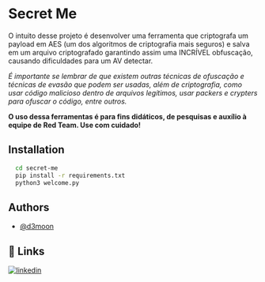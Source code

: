 # Secret Me 
O intuito desse projeto é desenvolver uma ferramenta que criptografa um payload em AES (um dos algoritmos de criptografia mais seguros) e salva em um arquivo criptografado garantindo assim uma INCRÍVEL obfuscação, causando dificuldades para um AV detectar.

*É importante se lembrar de que existem outras técnicas de ofuscação e técnicas de evasão que podem ser usadas, além de criptografia, como usar código malicioso dentro de arquivos legítimos, usar packers e crypters para ofuscar o código, entre outros.*

**O uso dessa ferramentas é para fins didáticos, de pesquisas e auxílio à equipe de Red Team. Use com cuidado!**




## Installation


```bash
  cd secret-me
  pip install -r requirements.txt
  python3 welcome.py
```
    

## Authors

- [@d3moon](https://www.github.com/d3moon)


## 🔗 Links

[![linkedin](https://img.shields.io/badge/linkedin-0A66C2?style=for-the-badge&logo=linkedin&logoColor=white)](https://www.linkedin.com/in/d3moon)

